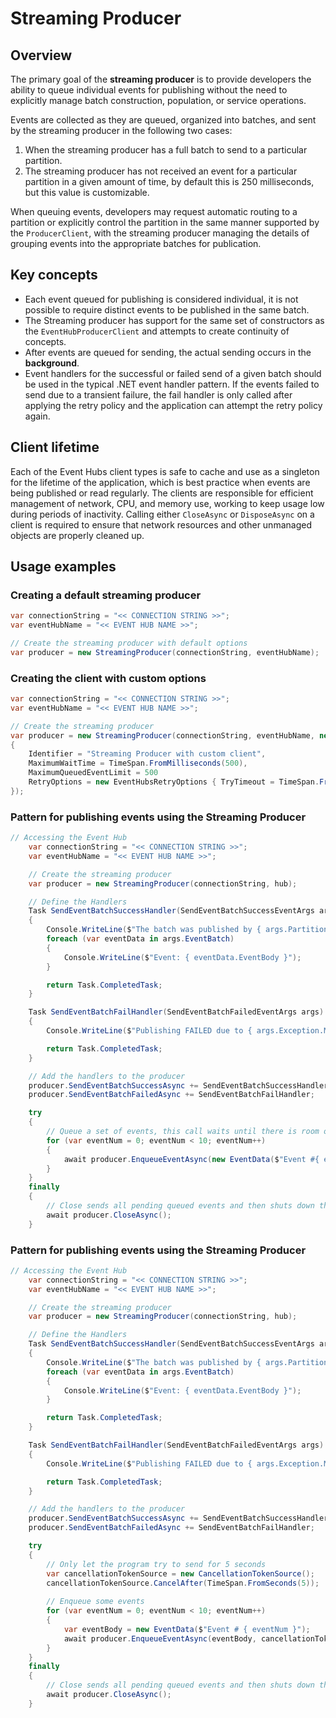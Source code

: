 # Streaming Producer
## Overview
The primary goal of the **streaming producer** is to provide developers the ability to queue individual events for publishing without the need to explicitly manage batch construction, population, or service operations.  

Events are collected as they are queued, organized into batches, and sent by the streaming producer in the following two cases:
1. When the streaming producer has a full batch to send to a particular partition.
2. The streaming producer has not received an event for a particular partition in a given amount of time, by default this is 250 milliseconds, but this value is customizable.

When queuing events, developers may request automatic routing to a partition or explicitly control the partition in the same manner supported by the `ProducerClient`, with the streaming producer managing the details of grouping events into the appropriate batches for publication.

## Key concepts

- Each event queued for publishing is considered individual, it is not possible to require distinct events to be published in the same batch.
- The Streaming producer has support for the same set of constructors as the `EventHubProducerClient` and attempts to create continuity of concepts.
- After events are queued for sending, the actual sending occurs in the **background**. 
- Event handlers for the successful or failed send of a given batch should be used in the typical .NET event handler pattern. If the events failed to send due to a transient failure, the fail handler is only called after applying the retry policy and the application can attempt the retry policy again. 


## Client lifetime
Each of the Event Hubs client types is safe to cache and use as a singleton for the lifetime of the application, which is best practice when events are being published or read regularly. The clients are responsible for efficient management of network, CPU, and memory use, working to keep usage low during periods of inactivity. Calling either `CloseAsync` or `DisposeAsync` on a client is required to ensure that network resources and other unmanaged objects are properly cleaned up.

## Usage examples

### Creating a default streaming producer

```csharp
var connectionString = "<< CONNECTION STRING >>";
var eventHubName = "<< EVENT HUB NAME >>";

// Create the streaming producer with default options
var producer = new StreamingProducer(connectionString, eventHubName);
```

### Creating the client with custom options

```csharp  
var connectionString = "<< CONNECTION STRING >>";
var eventHubName = "<< EVENT HUB NAME >>";

// Create the streaming producer
var producer = new StreamingProducer(connectionString, eventHubName, new StreamingProducerOptions
{
    Identifier = "Streaming Producer with custom client",
    MaximumWaitTime = TimeSpan.FromMilliseconds(500),
    MaximumQueuedEventLimit = 500
    RetryOptions = new EventHubsRetryOptions { TryTimeout = TimeSpan.FromMinutes(5) }
});    
```


### Pattern for publishing events using the Streaming Producer

```csharp
// Accessing the Event Hub
    var connectionString = "<< CONNECTION STRING >>";
    var eventHubName = "<< EVENT HUB NAME >>";

    // Create the streaming producer
    var producer = new StreamingProducer(connectionString, hub);

    // Define the Handlers
    Task SendEventBatchSuccessHandler(SendEventBatchSuccessEventArgs args)
    {
        Console.WriteLine($"The batch was published by { args.PartitionId }:");
        foreach (var eventData in args.EventBatch)
        {
            Console.WriteLine($"Event: { eventData.EventBody }");
        }

        return Task.CompletedTask;
    }

    Task SendEventBatchFailHandler(SendEventBatchFailedEventArgs args)
    {
        Console.WriteLine($"Publishing FAILED due to { args.Exception.Message } in partition { args.PartitionId }");

        return Task.CompletedTask;
    }

    // Add the handlers to the producer
    producer.SendEventBatchSuccessAsync += SendEventBatchSuccessHandler;
    producer.SendEventBatchFailedAsync += SendEventBatchFailHandler;

    try
    {
        // Queue a set of events, this call waits until there is room on the queue, but the events are actually sent in the background
        for (var eventNum = 0; eventNum < 10; eventNum++)
        {
            await producer.EnqueueEventAsync(new EventData($"Event #{ eventNum }"));
        }
    }
    finally
    {
        // Close sends all pending queued events and then shuts down the producer
        await producer.CloseAsync();
    }
```

### Pattern for publishing events using the Streaming Producer

```csharp
// Accessing the Event Hub
    var connectionString = "<< CONNECTION STRING >>";
    var eventHubName = "<< EVENT HUB NAME >>";

    // Create the streaming producer
    var producer = new StreamingProducer(connectionString, hub);

    // Define the Handlers
    Task SendEventBatchSuccessHandler(SendEventBatchSuccessEventArgs args)
    {
        Console.WriteLine($"The batch was published by { args.PartitionId }:");
        foreach (var eventData in args.EventBatch)
        {
            Console.WriteLine($"Event: { eventData.EventBody }");
        }

        return Task.CompletedTask;
    }

    Task SendEventBatchFailHandler(SendEventBatchFailedEventArgs args)
    {
        Console.WriteLine($"Publishing FAILED due to { args.Exception.Message } in partition { args.PartitionId }");

        return Task.CompletedTask;
    }

    // Add the handlers to the producer
    producer.SendEventBatchSuccessAsync += SendEventBatchSuccessHandler;
    producer.SendEventBatchFailedAsync += SendEventBatchFailHandler;

    try
    {
        // Only let the program try to send for 5 seconds
        var cancellationTokenSource = new CancellationTokenSource();
        cancellationTokenSource.CancelAfter(TimeSpan.FromSeconds(5));
        
        // Enqueue some events
        for (var eventNum = 0; eventNum < 10; eventNum++)
        {
            var eventBody = new EventData($"Event # { eventNum }");
            await producer.EnqueueEventAsync(eventBody, cancellationTokenSource.Token);
        }
    }
    finally
    {
        // Close sends all pending queued events and then shuts down the producer
        await producer.CloseAsync();
    }
```